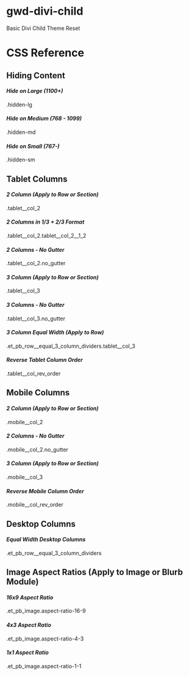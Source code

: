 # gwd-divi-child
 Basic Divi Child Theme Reset


# CSS Reference

## Hiding Content

#### _Hide on Large (1100+)_
.hidden-lg

#### _Hide on Medium (768 - 1099)_
.hidden-md

#### _Hide on Small (767-)_
.hidden-sm


## Tablet Columns

#### _2 Column (Apply to Row or Section)_
.tablet__col_2

#### _2 Columns in 1/3 + 2/3 Format_
.tablet__col_2.tablet__col_2__1_2

#### _2 Columns - No Gutter_
.tablet__col_2.no_gutter

#### _3 Column (Apply to Row or Section)_
.tablet__col_3

#### _3 Columns - No Gutter_
.tablet__col_3.no_gutter

#### _3 Column Equal Width (Apply to Row)_
.et_pb_row__equal_3_column_dividers.tablet__col_3

#### _Reverse Tablet Column Order_
.tablet__col_rev_order


## Mobile Columns

#### _2 Column (Apply to Row or Section)_
.mobile__col_2

#### _2 Columns - No Gutter_
.mobile__col_2.no_gutter

#### _3 Column (Apply to Row or Section)_
.mobile__col_3

#### _Reverse Mobile Column Order_
.mobile__col_rev_order


## Desktop Columns

#### _Equal Width Desktop Columns_
.et_pb_row__equal_3_column_dividers


## Image Aspect Ratios (Apply to Image or Blurb Module)

#### _16x9 Aspect Ratio_
.et_pb_image.aspect-ratio-16-9

#### _4x3 Aspect Ratio_
.et_pb_image.aspect-ratio-4-3

#### _1x1 Aspect Ratio_
.et_pb_image.aspect-ratio-1-1